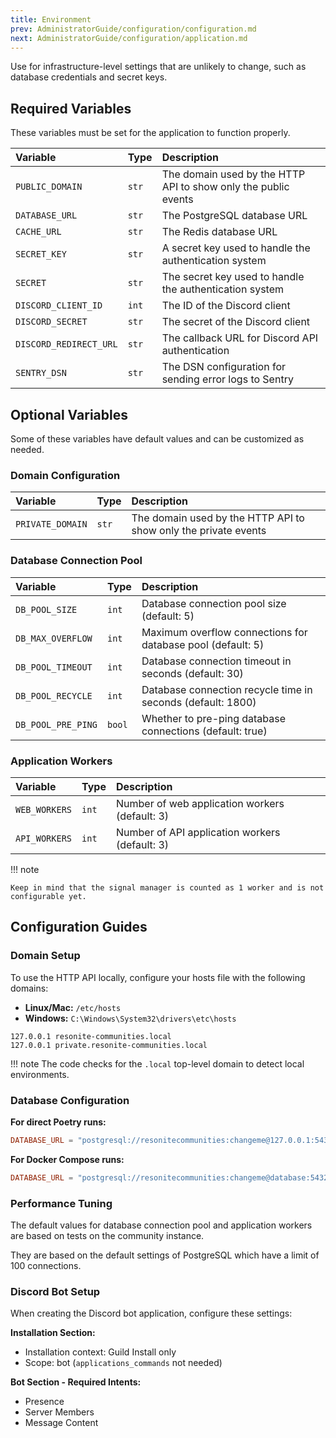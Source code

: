 ```yaml
---
title: Environment
prev: AdministratorGuide/configuration/configuration.md
next: AdministratorGuide/configuration/application.md
---
```


Use for infrastructure-level settings that are unlikely to change, such as database credentials and secret keys.

## Required Variables

These variables must be set for the application to function properly.

| Variable | Type | Description |
| :--- | :--- | :--- |
| `PUBLIC_DOMAIN` | `str` | The domain used by the HTTP API to show only the public events |
| `DATABASE_URL` | `str` | The PostgreSQL database URL |
| `CACHE_URL` | `str` | The Redis database URL |
| `SECRET_KEY` | `str` | A secret key used to handle the authentication system |
| `SECRET` | `str` | The secret key used to handle the authentication system |
| `DISCORD_CLIENT_ID` | `int` | The ID of the Discord client |
| `DISCORD_SECRET` | `str` | The secret of the Discord client |
| `DISCORD_REDIRECT_URL` | `str` | The callback URL for Discord API authentication |
| `SENTRY_DSN` | `str` | The DSN configuration for sending error logs to Sentry |

## Optional Variables

Some of these variables have default values and can be customized as needed.

### Domain Configuration

| Variable | Type | Description |
| :--- | :--- | :--- |
| `PRIVATE_DOMAIN` | `str` | The domain used by the HTTP API to show only the private events |

### Database Connection Pool

| Variable | Type | Description |
| :--- | :--- | :--- |
| `DB_POOL_SIZE` | `int` | Database connection pool size (default: 5) |
| `DB_MAX_OVERFLOW` | `int` | Maximum overflow connections for database pool (default: 5) |
| `DB_POOL_TIMEOUT` | `int` | Database connection timeout in seconds (default: 30) |
| `DB_POOL_RECYCLE` | `int` | Database connection recycle time in seconds (default: 1800) |
| `DB_POOL_PRE_PING` | `bool` | Whether to pre-ping database connections (default: true) |

### Application Workers

| Variable | Type | Description |
| :--- | :--- | :--- |
| `WEB_WORKERS` | `int` | Number of web application workers (default: 3) |
| `API_WORKERS` | `int` | Number of API application workers (default: 3) |

!!! note

    Keep in mind that the signal manager is counted as 1 worker and is not configurable yet.

## Configuration Guides

### Domain Setup

To use the HTTP API locally, configure your hosts file with the following domains:

- **Linux/Mac:** `/etc/hosts`
- **Windows:** `C:\Windows\System32\drivers\etc\hosts`

```hosts title="hosts"
127.0.0.1 resonite-communities.local
127.0.0.1 private.resonite-communities.local
```

!!! note
    The code checks for the `.local` top-level domain to detect local environments.

### Database Configuration

**For direct Poetry runs:**
```toml
DATABASE_URL = "postgresql://resonitecommunities:changeme@127.0.0.1:5432/resonitecommunities"
```

**For Docker Compose runs:**
```toml
DATABASE_URL = "postgresql://resonitecommunities:changeme@database:5432/resonitecommunities"
```

### Performance Tuning

The default values for database connection pool and application workers are based on tests on the community instance.

They are based on the default settings of PostgreSQL which have a limit of 100 connections.

### Discord Bot Setup

When creating the Discord bot application, configure these settings:

**Installation Section:**

- Installation context: Guild Install only
- Scope: bot (`applications_commands` not needed)

**Bot Section - Required Intents:**

- Presence
- Server Members
- Message Content

